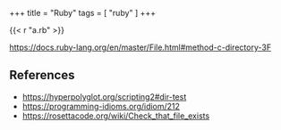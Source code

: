 +++
title = "Ruby"
tags = [ "ruby" ]
+++

{{< r "a.rb" >}}

<https://docs.ruby-lang.org/en/master/File.html#method-c-directory-3F>

## References

- <https://hyperpolyglot.org/scripting2#dir-test>
- <https://programming-idioms.org/idiom/212>
- <https://rosettacode.org/wiki/Check_that_file_exists>
